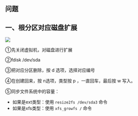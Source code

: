 ## 问题

## 一、根分区对应磁盘扩展

![](C:\Users\86180\Desktop\picPick\217.png)

①先关闭虚拟机，对磁盘进行扩展

②fdisk /dev/sda

③把对应分区删除，按 d 选项，选择对应编号

④在创建回来，按 n选项，类型按 p ，一直回车，最后按 w 写入。

⑤同步文件系统中的容量：

* 如果是ext类型：使用 `resize2fs /dev/sda3`  命令
* 如果是xfs类型：使用 `xfs_growfs /` 命令